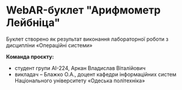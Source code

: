 # WebAR-буклет "Арифмометр Лейбніца"

Буклет створено як результат виконання лабораторної роботи з дисципліни «Операційні системи»  

**Команда проєкту:**
- студент групи АІ-224, Аркан Владислав Віталійович
- викладач – Блажко О.А., доцент кафедри інформаційних систем Національного університету «Одеська політехніка»

